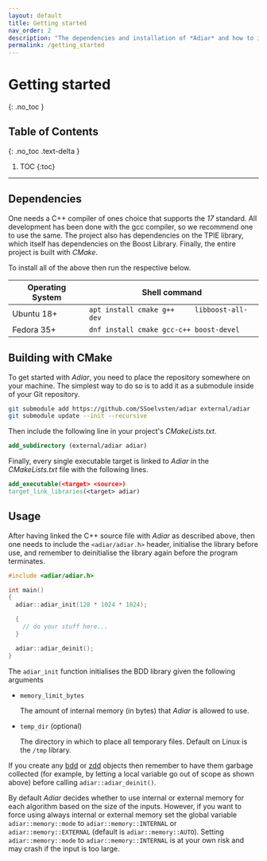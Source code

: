```yaml
---
layout: default
title: Getting started
nav_order: 2
description: "The dependencies and installation of *Adiar* and how to initialise it."
permalink: /getting_started
---
```


# Getting started
{: .no_toc }

## Table of Contents
{: .no_toc .text-delta }

1. TOC
{:toc}

---

## Dependencies
One needs a C++ compiler of ones choice that supports the *17* standard. All
development has been done with the gcc compiler, so we recommend one to use the
same. The project also has dependencies on the TPIE library, which itself has
dependencies on the Boost Library. Finally, the entire project is built with
*CMake*.

To install all of the above then run the respective below.

| Operating System | Shell command                                |
|------------------|----------------------------------------------|
| Ubuntu 18+       | `apt install cmake g++     libboost-all-dev` |
| Fedora 35+       | `dnf install cmake gcc-c++ boost-devel`      |


## Building with CMake

To get started with *Adiar*, you need to place the repository somewhere on your
machine. The simplest way to do so is to add it as a submodule inside of your
Git repository.

```bash
git submodule add https://github.com/SSoelvsten/adiar external/adiar
git submodule update --init --recursive
```

Then include the following line in your project's *CMakeLists.txt*.

```cmake
add_subdirectory (external/adiar adiar)
```

Finally, every single executable target is linked to *Adiar* in the
*CMakeLists.txt* file with the following lines.

```cmake
add_executable(<target> <source>)
target_link_libraries(<target> adiar)
```

## Usage
After having linked the C++ source file with *Adiar* as described above, then
one needs to include the `<adiar/adiar.h>` header, initialise the library before
use, and remember to deinitialise the library again before the program
terminates.

```cpp
#include <adiar/adiar.h>

int main()
{
  adiar::adiar_init(128 * 1024 * 1024);

  {
    // do your stuff here...
  }

  adiar::adiar_deinit();
}
```

The `adiar_init` function initialises the BDD library given the following arguments

- `memory_limit_bytes`

  The amount of internal memory (in bytes) that *Adiar* is allowed to use.

- `temp_dir` (optional)

  The directory in which to place all temporary files. Default on Linux is the
  `/tmp` library.

If you create any [bdd](bdd.md) or [zdd](zdd.md) objects then remember to have
them garbage collected (for example, by letting a local variable go out of scope
as shown above) before calling `adiar::adiar_deinit()`.

By default *Adiar* decides whether to use internal or external memory for each
algorithm based on the size of the inputs. However, if you want to force using
always internal or external memory set the global variable `adiar::memory::mode`
to `adiar::memory::INTERNAL` or `adiar::memory::EXTERNAL` (default is
`adiar::memory::AUTO`). Setting `adiar::memory::mode` to `adiar::memory::INTERNAL`
is at your own risk and may crash if the input is too large.
